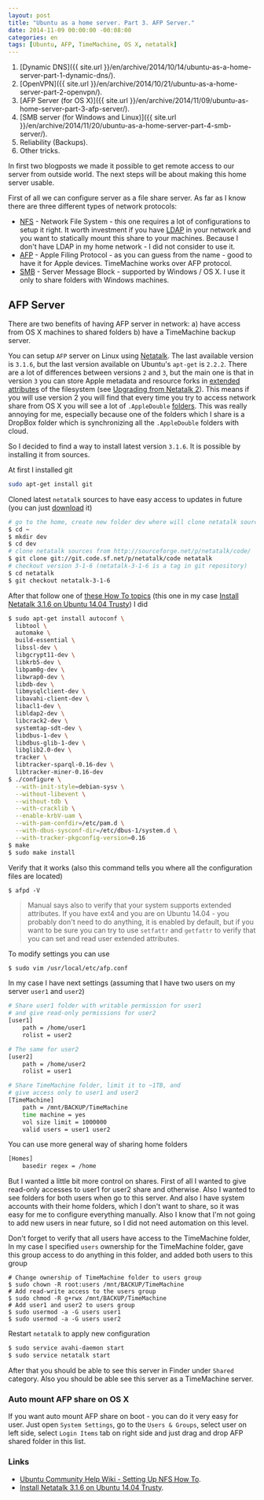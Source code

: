 ```yaml
---
layout: post
title: "Ubuntu as a home server. Part 3. AFP Server."
date: 2014-11-09 00:00:00 -00:08:00
categories: en
tags: [Ubuntu, AFP, TimeMachine, OS X, netatalk]
---
```


1. [Dynamic DNS]({{ site.url }}/en/archive/2014/10/14/ubuntu-as-a-home-server-part-1-dynamic-dns/).
1. [OpenVPN]({{ site.url }}/en/archive/2014/10/21/ubuntu-as-a-home-server-part-2-openvpn/).
1. [AFP Server (for OS X)]({{ site.url }}/en/archive/2014/11/09/ubuntu-as-home-server-part-3-afp-server/).
1. [SMB server (for Windows and Linux)]({{ site.url }}/en/archive/2014/11/20/ubuntu-as-a-home-server-part-4-smb-server/).
1. Reliability (Backups).
1. Other tricks.

In first two blogposts we made it possible to get remote access to our server from outside world. The next steps will be about making this home server usable. 

First of all we can configure server as a file share server. As far as I know there are three different types of network protocols:

* [NFS](http://en.wikipedia.org/wiki/Network_File_System) - Network File System - this one requires a lot of configurations to setup it right. It worth investment if you have [LDAP](http://en.wikipedia.org/wiki/Lightweight_Directory_Access_Protocol) in your network and you want to statically mount this share to your machines. Because I don't have LDAP in my home network - I did not consider to use it. 
* [AFP](http://en.wikipedia.org/wiki/Apple_Filing_Protocol) - Apple Filing Protocol - as you can guess from the name - good to have it for Apple devices. TimeMachine works over AFP protocol. 
* [SMB](http://en.wikipedia.org/wiki/Server_Message_Block) - Server Message Block - supported by Windows / OS X. I use it only to share folders with Windows machines.

## AFP Server

There are two benefits of having AFP server in network: a) have access from OS X machines to shared folders b) have a TimeMachine backup server.

You can setup `AFP` server on Linux using [Netatalk](http://netatalk.sourceforge.net). The last available version is `3.1.6`, but the last version available on Ubuntu's `apt-get` is `2.2.2`. There are a lot of differences between versions `2` and `3`, but the main one is that in version `3` you can store Apple metadata and resource forks in [extended attributes](http://en.wikipedia.org/wiki/Extended_file_attributes) of the filesystem (see [Upgrading from Netatalk 2](http://netatalk.sourceforge.net/3.0/htmldocs/upgrade.html)). This means if you will use version 2 you will find that every time you try to access network share from OS X you will see a lot of `.AppleDouble` [folders](http://en.wikipedia.org/wiki/AppleSingle_and_AppleDouble_formats). This was really annoying for me, especially because one of the folders which I share is a DropBox folder which is synchronizing all the `.AppleDouble` folders with cloud.

So I decided to find a way to install latest version `3.1.6`. It is possible by installing it from sources. 

At first I installed git

```bash
sudo apt-get install git 
```

Cloned latest `netatalk` sources to have easy access to updates in future (you can just [download](http://sourceforge.net/projects/netatalk/files/) it)

```bash
# go to the home, create new folder dev where will clone netatalk sources
$ cd ~
$ mkdir dev
$ cd dev
# clone netatalk sources from http://sourceforge.net/p/netatalk/code/
$ git clone git://git.code.sf.net/p/netatalk/code netatalk
# checkout version 3-1-6 (netatalk-3-1-6 is a tag in git repository)
$ cd netatalk
$ git checkout netatalk-3-1-6
```

After that follow one of [these How To topics](http://netatalk.sourceforge.net/wiki/index.php/Category:Howtos) (this one in my case [Install Netatalk 3.1.6 on Ubuntu 14.04 Trusty](http://netatalk.sourceforge.net/wiki/index.php/Install_Netatalk_3.1.6_on_Ubuntu_14.04_Trusty)) I did

```bash
$ sudo apt-get install autoconf \
  libtool \
  automake \
  build-essential \
  libssl-dev \
  libgcrypt11-dev \
  libkrb5-dev \
  libpam0g-dev \
  libwrap0-dev \
  libdb-dev \
  libmysqlclient-dev \
  libavahi-client-dev \
  libacl1-dev \
  libldap2-dev \
  libcrack2-dev \
  systemtap-sdt-dev \
  libdbus-1-dev \
  libdbus-glib-1-dev \
  libglib2.0-dev \
  tracker \
  libtracker-sparql-0.16-dev \
  libtracker-miner-0.16-dev
$ ./configure \
  --with-init-style=debian-sysv \
  --without-libevent \
  --without-tdb \
  --with-cracklib \
  --enable-krbV-uam \
  --with-pam-confdir=/etc/pam.d \
  --with-dbus-sysconf-dir=/etc/dbus-1/system.d \
  --with-tracker-pkgconfig-version=0.16
$ make
$ sudo make install
```

Verify that it works (also this command tells you where all the configuration files are located)

```
$ afpd -V
```

> Manual says also to verify that your system supports extended attributes. If you have ext4 and you are on Ubuntu 14.04 - you probably don't need to do anything, it is enabled by default, but if you want to be sure you can try to use `setfattr` and `getfattr` to verify that you can set and read user extended attributes.

To modify settings you can use 

```bash
$ sudo vim /usr/local/etc/afp.conf
```

In my case I have next settings (assuming that I have two users on my server `user1` and `user2`)

```bash
# Share user1 folder with writable permission for user1
# and give read-only permissions for user2
[user1]
    path = /home/user1
    rolist = user2

# The same for user2
[user2]
    path = /home/user2
    rolist = user1

# Share TimeMachine folder, limit it to ~1TB, and 
# give access only to user1 and user2
[TimeMachine]
    path = /mnt/BACKUP/TimeMachine
    time machine = yes
    vol size limit = 1000000
    valid users = user1 user2
```

You can use more general way of sharing home folders 

```bash
[Homes]
    basedir regex = /home
```

But I wanted a little bit more control on shares. First of all I wanted to give read-only accesses to user1 for user2 share and otherwise. Also I wanted to see folders for both users when go to this server. And also I have system accounts with their home folders, which I don't want to share, so it was easy for me to configure everything manually. Also I know that I'm not going to add new users in near future, so I did not need automation on this level.

Don't forget to verify that all users have access to the TimeMachine folder, In my case I specified `users` ownership for the TimeMachine folder, gave this group access to do anything in this folder, and added both users to this group

```
# Change ownership of TimeMachine folder to users group
$ sudo chown -R root:users /mnt/BACKUP/TimeMachine
# Add read-write access to the users group
$ sudo chmod -R g+rwx /mnt/BACKUP/TimeMachine
# Add user1 and user2 to users group
$ sudo usermod -a -G users user1
$ sudo usermod -a -G users user2
```

Restart `netatalk` to apply new configuration

```bash
$ sudo service avahi-daemon start
$ sudo service netatalk start
```

After that you should be able to see this server in Finder under `Shared` category. Also you should be able see this server as a TimeMachine server.

### Auto mount AFP share on OS X

If you want auto mount AFP share on boot - you can do it very easy for user. Just open `System Settings`, go to the `Users & Groups`, select user on left side, select `Login Items` tab on right side and just drag and drop AFP shared folder in this list.

### Links

* [Ubuntu Community Help Wiki - Setting Up NFS How To](https://help.ubuntu.com/community/SettingUpNFSHowTo).
* [Install Netatalk 3.1.6 on Ubuntu 14.04 Trusty](http://netatalk.sourceforge.net/wiki/index.php/Install_Netatalk_3.1.6_on_Ubuntu_14.04_Trusty).
